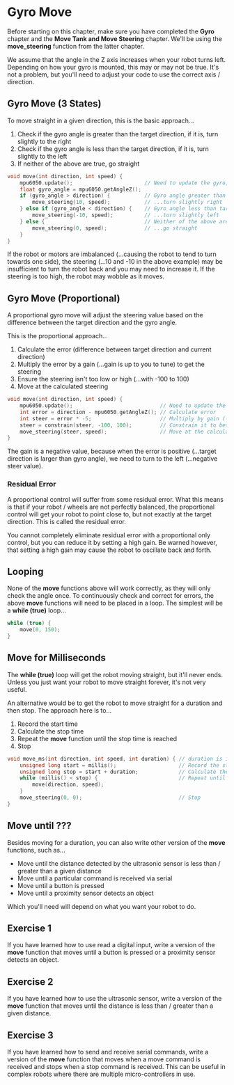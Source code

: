 # Gyro Move

Before starting on this chapter, make sure you have completed the **Gyro** chapter and the **Move Tank and Move Steering** chapter.
We'll be using the **move_steering** function from the latter chapter.

<div class="important">
We assume that the angle in the Z axis increases when your robot turns left.
Depending on how your gyro is mounted, this may or may not be true.
It's not a problem, but you'll need to adjust your code to use the correct axis / direction.
</div>

## Gyro Move (3 States)

To move straight in a given direction, this is the basic approach...

1. Check if the gyro angle is greater than the target direction, if it is, turn slightly to the right
2. Check if the gyro angle is less than the target direction, if it is, turn slightly to the left
3. If neither of the above are true, go straight


```cpp
void move(int direction, int speed) {
    mpu6050.update();                       // Need to update the gyro, else the angle will not change
    float gyro_angle = mpu6050.getAngleZ();
    if (gyro_angle > direction) {           // Gyro angle greater than target direction...
        move_steering(10, speed);           // ...turn slightly right
    } else if (gyro_angle < direction) {    // Gyro angle less than target direction...
        move_steering(-10, speed);          // ...turn slightly left
    } else {                                // Neither of the above are true...
        move_steering(0, speed);            // ...go straight
    }
}
```

<div class="important">
If the robot or motors are imbalanced (...causing the robot to tend to turn towards one side), the steering (...10 and -10 in the above example) may be insufficient to turn the robot back and you may need to increase it.
If the steering is too high, the robot may wobble as it moves.
</div>

## Gyro Move (Proportional)

A proportional gyro move will adjust the steering value based on the difference between the target direction and the gyro angle.

This is the proportional approach...

1. Calculate the error (difference between target direction and current direction)
2. Multiply the error by a gain (...gain is up to you to tune) to get the steering
3. Ensure the steering isn't too low or high (...with -100 to 100)
4. Move at the calculated steering

```cpp
void move(int direction, int speed) {
    mpu6050.update();                            // Need to update the gyro, else the angle will not change
    int error = direction - mpu6050.getAngleZ(); // Calculate error
    int steer = error * -5;                      // Multiply by gain (-5 here) to get steer
    steer = constrain(steer, -100, 100);         // Constrain it to between -100 to 100
    move_steering(steer, speed);                 // Move at the calculated steering
}
```
<div class="info">
The gain is a negative value, because when the error is positive (...target direction is larger than gyro angle), we need to turn to the left (...negative steer value).
</div>

### Residual Error

A proportional control will suffer from some residual error.
What this means is that if your robot / wheels are not perfectly balanced, the proportional control will get your robot to point close to, but not exactly at the target direction.
This is called the residual error.

You cannot completely eliminate residual error with a proportional only control, but you can reduce it by setting a high gain.
Be warned however, that setting a high gain may cause the robot to oscillate back and forth.

## Looping

None of the **move** functions above will work correctly, as they will only check the angle once.
To continuously check and correct for errors, the above **move** functions will need to be placed in a loop.
The simplest will be a **while (true)** loop...

```cpp
while (true) {
    move(0, 150);
}
```

## Move for Milliseconds

The **while (true)** loop will get the robot moving straight, but it'll never ends.
Unless you just want your robot to move straight forever, it's not very useful.

An alternative would be to get the robot to move straight for a duration and then stop.
The approach here is to...

1. Record the start time
2. Calculate the stop time
3. Repeat the **move** function until the stop time is reached
4. Stop

```cpp
void move_ms(int direction, int speed, int duration) { // duration is in milliseconds (ms)
    unsigned long start = millis();                    // Record the start time
    unsigned long stop = start + duration;             // Calculate the stop time
    while (millis() < stop) {                          // Repeat until stop time is reached
        move(direction, speed);
    }
    move_steering(0, 0);                               // Stop
}
```

## Move until ???

Besides moving for a duration, you can also write other version of the **move** functions, such as...

* Move until the distance detected by the ultrasonic sensor is less than / greater than a given distance
* Move until a particular command is received via serial
* Move until a button is pressed
* Move until a proximity sensor detects an object

Which you'll need will depend on what you want your robot to do.

## Exercise 1

If you have learned how to use read a digital input, write a version of the **move** function that moves until a button is pressed or a proximity sensor detects an object.

## Exercise 2

If you have learned how to use the ultrasonic sensor, write a version of the **move** function that moves until the distance is less than / greater than a given distance.

## Exercise 3

If you have learned how to send and receive serial commands, write a version of the **move** function that moves when a move command is received and stops when a stop command is received.
This can be useful in complex robots where there are multiple micro-controllers in use.